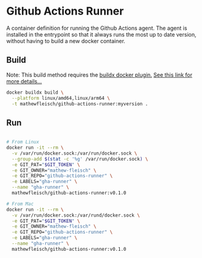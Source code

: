 # Github Actions Runner

A container definition for running the Github Actions agent. The agent is installed in the entrypoint so that it always runs the most up to date version, without having to build a new docker container.

## Build

Note: This build method requires the [buildx docker plugin.](https://github.com/docker/buildx) [See this link for more details...](https://smartling.com/resources/product/building-multi-architecture-docker-images-on-arm-64-bit-aws-graviton2/)
```bash
docker buildx build \
  --platform linux/amd64,linux/arm64 \
  -t mathewfleisch/github-actions-runner:myversion .
```

## Run

```bash

# From Linux
docker run -it --rm \
  -v /var/run/docker.sock:/var/run/docker.sock \
  --group-add $(stat -c '%g' /var/run/docker.sock) \
  -e GIT_PAT="$GIT_TOKEN" \
  -e GIT_OWNER="mathew-fleisch" \
  -e GIT_REPO="github-actions-runner" \
  -e LABELS="gha-runner" \
  --name "gha-runner" \
  mathewfleisch/github-actions-runner:v0.1.0

# From Mac
docker run -it --rm \
  -v /var/run/docker.sock:/var/rund/docker.sock \
  -e GIT_PAT="$GIT_TOKEN" \
  -e GIT_OWNER="mathew-fleisch" \
  -e GIT_REPO="github-actions-runner" \
  -e LABELS="gha-runner" \
  --name "gha-runner" \
  mathewfleisch/github-actions-runner:v0.1.0


```
